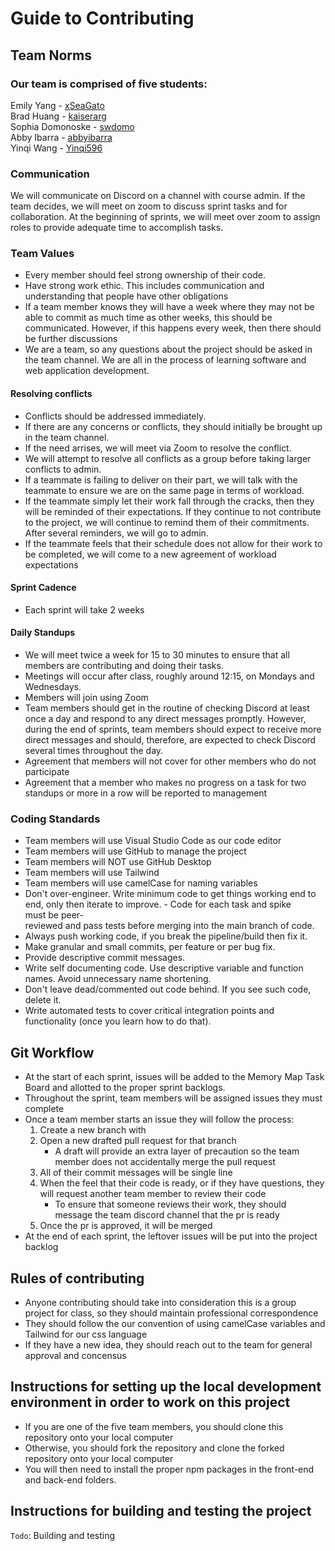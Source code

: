 # Guide to Contributing

## Team Norms

### Our team is comprised of five students: <br/>

Emily Yang - [xSeaGato](https://github.com/xSeaGato)<br/>
Brad Huang - [kaiserarg](https://github.com/kaiserarg)<br/>
Sophia Domonoske - [swdomo](https://github.com/swdomo)<br/>
Abby Ibarra - [abbyibarra](https://github.com/abbyibarra)<br/>
Yinqi Wang - [Yinqi596](https://github.com/Yinqi596)<br/>

### Communication
We will communicate on Discord on a channel with course admin. If the team decides, we will meet on zoom to discuss sprint tasks and for collaboration. At the beginning of sprints, we will meet over zoom to assign roles to provide adequate time to accomplish tasks.

### Team Values

* Every member should feel strong ownership of their code.
* Have strong work ethic. This includes communication and understanding that people have other obligations
* If a team member knows they will have a week where they may not be able to commit as much time as other weeks, this should be communicated. However, if this happens every week, then there should be further discussions
* We are a team, so any questions about the project should be asked in the team channel. We are all in the process of learning software and web application development. 

#### Resolving conflicts
* Conflicts should be addressed immediately.
* If there are any concerns or conflicts, they should initially be brought up in the team channel.
* If the need arrises, we will meet via Zoom to resolve the conflict.
* We will attempt to resolve all conflicts as a group before taking larger conflicts to admin.
* If a teammate is failing to deliver on their part, we will talk with the teammate to ensure we are on the same page in terms of workload.
* If the teammate simply let their work fall through the cracks, then they will be reminded of their expectations. If they continue to not contribute to the project, we will continue to remind them of their commitments. After several reminders, we will go to admin.
* If the teammate feels that their schedule does not allow for their work to be completed, we will come to a new agreement of workload expectations

#### Sprint Cadence
* Each sprint will take 2 weeks

#### Daily Standups
* We will meet twice a week for 15 to 30 minutes to ensure that all members are contributing and doing their tasks.
* Meetings will occur after class, roughly around 12:15, on Mondays and Wednesdays.
* Members will join using Zoom
* Team members should get in the routine of checking Discord at least once a day and respond to any direct messages promptly. However, during the end of sprints, team members should expect to receive more direct messages and should, therefore, are expected to check Discord several times throughout the day.
* Agreement that members will not cover for other members who do not participate
* Agreement that a member who makes no progress on a task for two standups or more in a row will be reported to management

### Coding Standards
* Team members will use Visual Studio Code as our code editor
* Team members will use GitHub to manage the project
* Team members will NOT use GitHub Desktop
* Team members will use Tailwind
* Team members will use camelCase for naming variables
* Don't over-engineer. Write minimum code to get things working end to end, only then iterate to improve. - Code for each task and spike must be peer-reviewed and pass tests before merging into the main branch of code.
* Always push working code, if you break the pipeline/build then fix it.
* Make granular and small commits, per feature or per bug fix.
* Provide descriptive commit messages.
* Write self documenting code. Use descriptive variable and function names. Avoid unnecessary name shortening.
* Don't leave dead/commented out code behind. If you see such code, delete it.
* Write automated tests to cover critical integration points and functionality (once you learn how to do that).

## Git Workflow
* At the start of each sprint, issues will be added to the Memory Map Task Board and allotted to the proper sprint backlogs. 
* Throughout the sprint, team members will be assigned issues they must complete
* Once a team member starts an issue they will follow the process:
    1. Create a new branch with 
    2. Open a new drafted pull request for that branch
        * A draft will provide an extra layer of precaution so the team member does not accidentally merge the pull request
    3. All of their commit messages will be single line
    4. When the feel that their code is ready, or if they have questions, they will request another team member to review their code
        * To ensure that someone reviews their work, they should message the team discord channel that the pr is ready
    5. Once the pr is approved, it will be merged
* At the end of each sprint, the leftover issues will be put into the project backlog

## Rules of contributing
* Anyone contributing should take into consideration this is a group project for class, so they should maintain professional correspondence
* They should follow the our convention of using camelCase variables and Tailwind for our css language
* If they have a new idea, they should reach out to the team for general approval and concensus

## Instructions for setting up the local development environment in order to work on this project
* If you are one of the five team members, you should clone this repository onto your local computer
* Otherwise, you should fork the repository and clone the forked repository onto your local computer
* You will then need to install the proper npm packages in the front-end and back-end folders.

## Instructions for building and testing the project 
`Todo`: Building and testing
